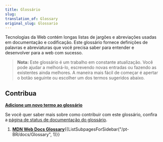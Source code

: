 ```yaml
---
title: Glossário
slug: 
translation_of: Glossary
original_slug: Glossario
---
```


Tecnologias da Web contém longas listas de jargões e abreviações usadas em documentação e codificação. Este glossário fornece definições de palavras e abreviaturas que você precisa saber para entender e desenvolver para a web com sucesso.

> **Nota:** Este glossário é um trabalho em constante atualização. Você pode ajudar a melhorá-lo, escrevendo novas entradas ou fazendo as existentes ainda melhores. A maneira mais fácil de começar é apertar o botão seguinte ou escolher um dos termos sugeridos abaixo.

## Contribua

**[Adicione um novo termo ao glossário](/pt-BR/docs/new?parent=4391)**

Se você quer saber mais sobre como contribuir com este glossário, confira a [página de status de documentação do glossário](/pt-BR/docs/MDN/Doc_status/Glossary).

<section id="Quick_links">
 <ol>
  <li><strong><a href="/pt-BR/docs/Glossary">MDN Web Docs Glossary</a></strong>{{ListSubpagesForSidebar("/pt-BR/docs/Glossary", 1)}}</li>
 </ol>
</section>
